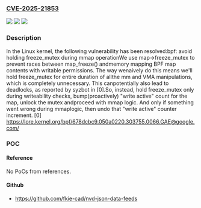 ### [CVE-2025-21853](https://cve.mitre.org/cgi-bin/cvename.cgi?name=CVE-2025-21853)
![](https://img.shields.io/static/v1?label=Product&message=Linux&color=blue)
![](https://img.shields.io/static/v1?label=Version&message=fc9702273e2edb90400a34b3be76f7b08fa3344b%3C%2029cfda62ab4d92ab94123813db49ab76c1e61b29%20&color=brighgreen)
![](https://img.shields.io/static/v1?label=Vulnerability&message=n%2Fa&color=brighgreen)

### Description

In the Linux kernel, the following vulnerability has been resolved:bpf: avoid holding freeze_mutex during mmap operationWe use map->freeze_mutex to prevent races between map_freeze() andmemory mapping BPF map contents with writable permissions. The way wenaively do this means we'll hold freeze_mutex for entire duration of allthe mm and VMA manipulations, which is completely unnecessary. This canpotentially also lead to deadlocks, as reported by syzbot in [0].So, instead, hold freeze_mutex only during writeability checks, bump(proactively) "write active" count for the map, unlock the mutex andproceed with mmap logic. And only if something went wrong during mmaplogic, then undo that "write active" counter increment.  [0] https://lore.kernel.org/bpf/678dcbc9.050a0220.303755.0066.GAE@google.com/

### POC

#### Reference
No PoCs from references.

#### Github
- https://github.com/fkie-cad/nvd-json-data-feeds

